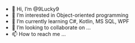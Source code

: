 - 👋 Hi, I’m @9Lucky9
- 👀 I’m interested in Object-oriented programming
- 🌱 I’m currently learning С#, Kotlin, MS SQL, WPF
- 💞️ I’m looking to collaborate on ...
- 📫 How to reach me ...

<!---
9Lucky9/9Lucky9 is a ✨ special ✨ repository because its `README.md` (this file) appears on your GitHub profile.
You can click the Preview link to take a look at your changes.
--->
